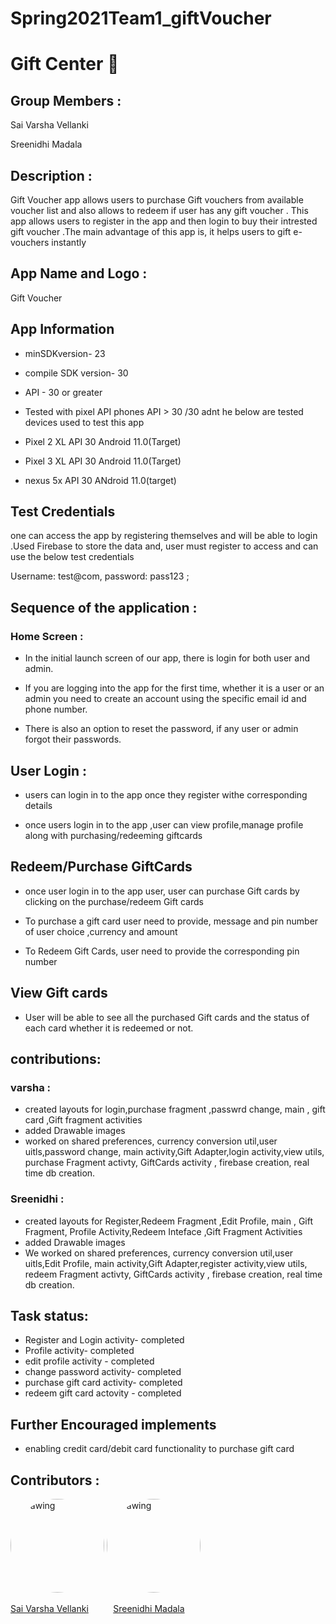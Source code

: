 # Spring2021Team1_giftVoucher


# Gift Center :gift:

## Group Members :

Sai Varsha Vellanki

Sreenidhi Madala



## Description :

Gift Voucher  app allows users to purchase  Gift vouchers  from available voucher list and also allows to  redeem if user has any gift voucher  . This app allows users to register in the app and then login to buy their intrested gift voucher  .The main advantage of this app is, it helps users to  gift e-vouchers instantly  






## App Name and Logo :

Gift Voucher


## App Information



- minSDKversion- 23

- compile SDK version- 30

- API - 30 or greater 

- Tested with pixel API phones  API > 30 /30  adnt he below are tested  devices used  to test this app

- Pixel 2 XL API 30 Android 11.0(Target)
- Pixel 3 XL API 30 Android 11.0(Target)
- nexus 5x API 30 ANdroid 11.0(target)

## Test Credentials
one can access the app by registering themselves and will be able to login .Used Firebase to store the data and, user must register to access  and  can use the below test credentials

Username: test@com, password: pass123 ;

## Sequence of the application :

### Home Screen :

- In the initial launch screen of our app, there is login for both user and admin. 

- If you are logging into the app for the first time, whether it is a user or an admin you need to create an account using the specific email id and phone number.

- There is also an option to reset the password, if any user or admin forgot their passwords.


## User Login :

- users can login in to the app once they register withe corresponding details

- once users login in to the app ,user can view profile,manage profile along with purchasing/redeeming giftcards



## Redeem/Purchase GiftCards
 
 - once user login in to the app user, user can purchase Gift cards by clicking on the purchase/redeem Gift cards
 
 - To purchase a gift card user need to provide, message and  pin number of user choice ,currency and amount

 - To Redeem Gift Cards, user need to provide the corresponding  pin number 

## View Gift cards

- User will be able to see all the purchased Gift cards and  the status of each card whether it is redeemed or not.

## contributions:

### varsha :

- created  layouts for login,purchase fragment ,passwrd change, main , gift card ,Gift fragment activities
- added Drawable images
- worked on shared preferences, currency conversion util,user uitls,password change, main activity,Gift Adapter,login activity,view utils, purchase Fragment activty, GiftCards activity , firebase creation, real time db creation.

### Sreenidhi :
- created  layouts for Register,Redeem Fragment ,Edit Profile, main , Gift Fragment, Profile Activity,Redeem Inteface ,Gift Fragment Activities
- added Drawable images
- We worked on shared preferences, currency conversion util,user uitls,Edit Profile, main activity,Gift Adapter,register activity,view utils, redeem Fragment activty, GiftCards activity , firebase creation, real time db creation.

 ## Task status: 
 
 - Register and Login activity- completed
 - Profile activity- completed
 - edit profile activity - completed
 - change password activity- completed
 - purchase gift card activity- completed
 - redeem gift card actovity - completed

## Further Encouraged implements 

- enabling  credit card/debit card functionality  to purchase gift card

## Contributors :

  <img src="vsv.png" alt="drawing" width="150" style="border-radius:50%" />                  <img src="SM.png" alt="drawing" width="150" style="border-radius:50%" /> 
 
   [Sai Varsha Vellanki](https://github.com/cherryvarsha99)    &nbsp;&nbsp;&nbsp;&nbsp;&nbsp;&nbsp;&nbsp;&nbsp;       [Sreenidhi Madala](https://github.com/Sreenidhi17) 
